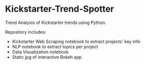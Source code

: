 # Kickstarter-Trend-Spotter
Trend Analysis of Kickstarter trends using Python. 

Repository includes:
- Kickstarter Web Scraping notebook to extract projects' key info
- NLP notebook to extract topics per project
- Data Visualization notebook
- Static jpg of interactive Bokeh app
